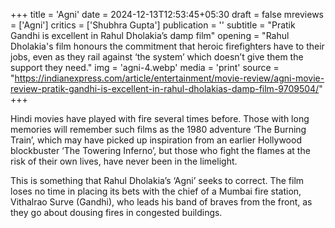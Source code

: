 +++
title = 'Agni'
date = 2024-12-13T12:53:45+05:30
draft = false
mreviews = ['Agni']
critics = ['Shubhra Gupta']
publication = ''
subtitle = "Pratik Gandhi is excellent in Rahul Dholakia’s damp film"
opening = "Rahul Dholakia's film honours the commitment that heroic firefighters have to their jobs, even as they rail against ‘the system’ which doesn’t give them the support they need."
img = 'agni-4.webp'
media = 'print'
source = "https://indianexpress.com/article/entertainment/movie-review/agni-movie-review-pratik-gandhi-is-excellent-in-rahul-dholakias-damp-film-9709504/"
+++

Hindi movies have played with fire several times before. Those with long memories will remember such films as the 1980 adventure ‘The Burning Train’, which may have picked up inspiration from an earlier Hollywood blockbuster ‘The Towering Inferno’, but those who fight the flames at the risk of their own lives, have never been in the limelight.

This is something that Rahul Dholakia’s ‘Agni’ seeks to correct. The film loses no time in placing its bets with the chief of a Mumbai fire station, Vithalrao Surve (Gandhi), who leads his band of braves from the front, as they go about dousing fires in congested buildings.
